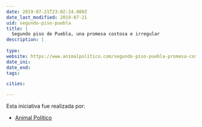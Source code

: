 ```yaml
---
date: 2019-07-21T23:02:24.000Z
date_last_modified: 2019-07-21
uid: segundo-piso-puebla
title: |
  Segundo piso de Puebla, una promesa costosa e irregular
description: |
  
type: 
website: https://www.animalpolitico.com/segundo-piso-puebla-promesa-costosa-irregular-pena-y-moreno-valle/
date_ini: 
date_end: 
tags:

cities: 

---
```


Esta iniciativa fue realizada por:

- [Animal Político](/organizaciones/animal-politico)
